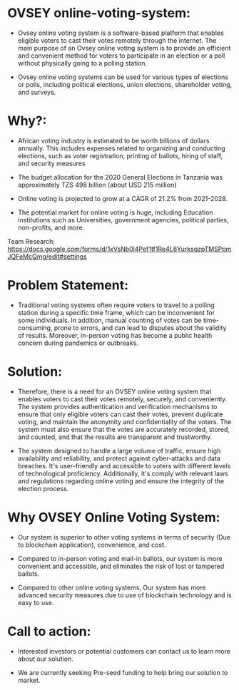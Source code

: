 # OVSEY online-voting-system:
 
* Ovsey online voting system is a software-based platform that enables eligible voters to cast their votes remotely through the internet. The main purpose of an Ovsey online voting system is to provide an efficient and convenient method for voters to participate in an election or a poll without physically going to a polling station.
 
* Ovsey online voting systems can be used for various types of elections or polls, including political elections, union elections, shareholder voting, and surveys.
 
# Why?:
* African voting industry is estimated to be worth billions of dollars annually. This includes expenses related to organizing and conducting elections, such as voter registration, printing of ballots, hiring of staff, and security measures
 
* The budget allocation for the 2020 General Elections in Tanzania was approximately TZS 498 billion (about USD 215 million)
 
* Online voting is projected to grow at a CAGR of 21.2% from 2021-2028.
 
* The potential market for online voting is huge, including Education institutions such as Universities, government agencies, political parties, non-profits, and more.
 
Team Research;
https://docs.google.com/forms/d/1xVsNb0l4Pef1tf1Re4L6YurksqzpTMSPpmJQFeMcQmg/edit#settings
 
# Problem Statement:
* Traditional voting systems often require voters to travel to a polling station during a specific time frame, which can be inconvenient for some individuals. In addition, manual counting of votes can be time-consuming, prone to errors, and can lead to disputes about the validity of results. Moreover, in-person voting has become a public health concern during pandemics or outbreaks.
 
# Solution:
* Therefore, there is a need for an OVSEY online voting system that enables voters to cast their votes remotely, securely, and conveniently. The system provides authentication and verification mechanisms to ensure that only eligible voters can cast their votes, prevent duplicate voting, and maintain the anonymity and confidentiality of the voters. The system must also ensure that the votes are accurately recorded, stored, and counted, and that the results are transparent and trustworthy.
 
* The system designed to handle a large volume of traffic, ensure high availability and reliability, and protect against cyber-attacks and data breaches. It's user-friendly and accessible to voters with different levels of technological proficiency. Additionally, it's comply with relevant laws and regulations regarding online voting and ensure the integrity of the election process.
 
# Why OVSEY Online Voting System:
* Our system is superior to other voting systems in terms of security (Due to blockchain application), convenience, and cost.
 
* Compared to in-person voting and mail-in ballots, our system is more convenient and accessible, and eliminates the risk of lost or tampered ballots.
 
* Compared to other online voting systems, Our system has more advanced security measures due to use of blockchain technology and is easy to use.
 
# Call to action:
* Interested investors or potential customers can contact us to learn more about our solution.
 
* We are currently seeking Pre-seed funding to help bring our solution to market.
 
